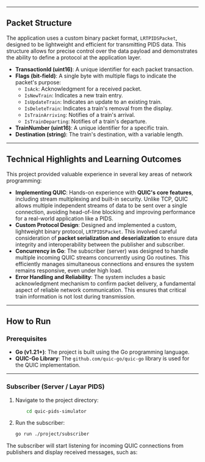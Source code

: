 
---

## Packet Structure

The application uses a custom binary packet format, `LRTPIDSPacket`, designed to be lightweight and efficient for transmitting PIDS data. This structure allows for precise control over the data payload and demonstrates the ability to define a protocol at the application layer.

- **TransactionId (uint16)**: A unique identifier for each packet transaction.
- **Flags (bit-field)**: A single byte with multiple flags to indicate the packet's purpose:
    - `IsAck`: Acknowledgment for a received packet.
    - `IsNewTrain`: Indicates a new train entry.
    - `IsUpdateTrain`: Indicates an update to an existing train.
    - `IsDeleteTrain`: Indicates a train's removal from the display.
    - `IsTrainArriving`: Notifies of a train's arrival.
    - `IsTrainDeparting`: Notifies of a train's departure.
- **TrainNumber (uint16)**: A unique identifier for a specific train.
- **Destination (string)**: The train's destination, with a variable length.

---

## Technical Highlights and Learning Outcomes

This project provided valuable experience in several key areas of network programming:

- **Implementing QUIC**: Hands-on experience with **QUIC's core features**, including stream multiplexing and built-in security. Unlike TCP, QUIC allows multiple independent streams of data to be sent over a single connection, avoiding head-of-line blocking and improving performance for a real-world application like a PIDS.
- **Custom Protocol Design**: Designed and implemented a custom, lightweight binary protocol, `LRTPIDSPacket`. This involved careful consideration of **packet serialization and deserialization** to ensure data integrity and interoperability between the publisher and subscriber.
- **Concurrency in Go**: The subscriber (server) was designed to handle multiple incoming QUIC streams concurrently using Go routines. This efficiently manages simultaneous connections and ensures the system remains responsive, even under high load.
- **Error Handling and Reliability**: The system includes a basic acknowledgment mechanism to confirm packet delivery, a fundamental aspect of reliable network communication. This ensures that critical train information is not lost during transmission.

---

## How to Run

### Prerequisites

- **Go (v1.21+)**: The project is built using the Go programming language.
- **QUIC-Go Library**: The `github.com/quic-go/quic-go` library is used for the QUIC implementation.

---

### Subscriber (Server / Layar PIDS)

1. Navigate to the project directory:

    ```bash
        cd quic-pids-simulator
    ```

2. Run the subscriber:

    ```bash
    go run ./project/subscriber
    ```

The subscriber will start listening for incoming QUIC connections from publishers and display received messages, such as:

